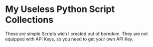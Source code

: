 # My Useless Python Script Collections

These are simple Scripts wich I created out of boredom.
They are not equipped with API Keys, so you need to get your own API Key.
